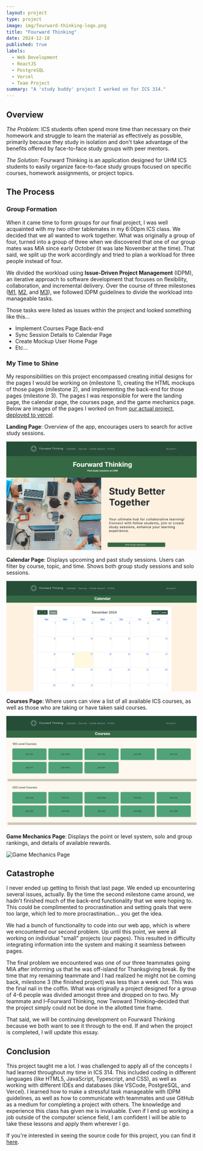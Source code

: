 ```yaml
---
layout: project
type: project
image: img/fourward-thinking-logo.png
title: "Fourward Thinking"
date: 2024-12-18
published: true
labels:
  - Web Development
  - ReactJS
  - PostgreSQL
  - Vercel
  - Team Project
summary: "A 'study buddy' project I worked on for ICS 314."
---
```


## Overview

*The Problem*: ICS students often spend more time than necessary on their homework and struggle to learn the material as effectively as possible, primarily because they study in isolation and don't take advantage of the benefits offered by face-to-face study groups with peer mentors.

*The Solution*: Fourward Thinking is an application designed for UHM ICS students to easily organize face-to-face study groups focused on specific courses, homework assignments, or project topics.

## The Process

### Group Formation

When it came time to form groups for our final project, I was well acquainted with my two other tablemates in my 6:00pm ICS class. We decided that we all wanted to work together. What was originally a group of four, turned into a group of three when we discovered that one of our group mates was MIA since early October (it was late November at the time). That said, we split up the work accordingly and tried to plan a workload for three people instead of four.

We divided the workload using **Issue-Driven Project Management** (IDPM), an iterative approach to software development that focuses on flexibility, collaboration, and incremental delivery. Over the course of three milestones ([M1](https://github.com/orgs/fourward-thinking/projects/1), [M2](https://github.com/orgs/fourward-thinking/projects/3), and [M3](https://github.com/orgs/fourward-thinking/projects/4)), we followed IDPM guidelines to divide the workload into manageable tasks. 

Those tasks were listed as issues within the project and looked something like this...

* Implement Courses Page Back-end
* Sync Session Details to Calendar Page
* Create Mockup User Home Page
* Etc...

### My Time to Shine

My responsibilities on this project encompassed creating initial designs for the pages I would be working on (milestone 1), creating the HTML mockups of those pages (milestone 2), and implementing the back-end for those pages (milestone 3). The pages I was responsible for were the landing page, the calendar page, the courses page, and the game mechanics page. Below are images of the pages I worked on from [our actual project, deployed to vercel](https://fourward-thinking-app.vercel.app/).

**Landing Page**:
Overview of the app, encourages users to search for active study sessions.

<img src="/img/ft-landing-page.png" alt="Landing Page" />

**Calendar Page**:
Displays upcoming and past study sessions. Users can filter by course, topic, and time. Shows both group study sessions and solo sessions.

<img src="/img/ft-calendar-page.png" alt="Calendar Page" />

**Courses Page**:
Where users can view a list of all available ICS courses, as well as those who are taking or have taken said courses.

<img src="/img/ft-courses-page.png" alt="Courses Page" />

**Game Mechanics Page**:
Displays the point or level system, solo and group rankings, and details of available rewards.

<img src="/img/ft-achievements-page.png" alt="Game Mechanics Page" />

## Catastrophe

I never ended up getting to finish that last page. We ended up encountering several issues, actually. By the time the second milestone came around, we hadn't finished much of the back-end functionality that we were hoping to. This could be complimented to procrastination and setting goals that were too large, which led to more procrastination... you get the idea. 

We had a bunch of functionality to code into our web app, which is where we encountered our second problem. Up until this point, we were all working on individual "small" projects (our pages). This resulted in difficulty integrating information into the system and making it seamless between pages.

The final problem we encountered was one of our three teammates going MIA after informing us that he was off-island for Thanksgiving break. By the time that my remaining teammate and I had realized he might not be coming back, milestone 3 (the finished project) was less than a week out. This was the final nail in the coffin. What was originally a project designed for a group of 4-6 people was divided amongst three and dropped on to two. My teammate and I–Fourward Thinking, now Twoward Thinking–decided that the project simply could not be done in the allotted time frame.

That said, we will be continuing development on Fourward Thinking because we both want to see it through to the end. If and when the project is completed, I will update this essay.

## Conclusion

This project taught me a lot. I was challenged to apply all of the concepts I had learned throughout my time in ICS 314. This included coding in different languages (like HTML5, JavaScript, Typescript, and CSS), as well as working with different IDEs and databases (like VSCode, PostgreSQL, and Vercel). I learned how to make a stressful task manageable with IDPM guidelines, as well as how to communicate with teammates and use GitHub as a medium for completing a project with others. The knowledge and experience this class has given me is invaluable. Even if I end up working a job outside of the computer science field, I am confident I will be able to take these lessons and apply them wherever I go.

If you're interested in seeing the source code for this project, you can find it [here](https://github.com/fourward-thinking/fourward-thinking-app).

